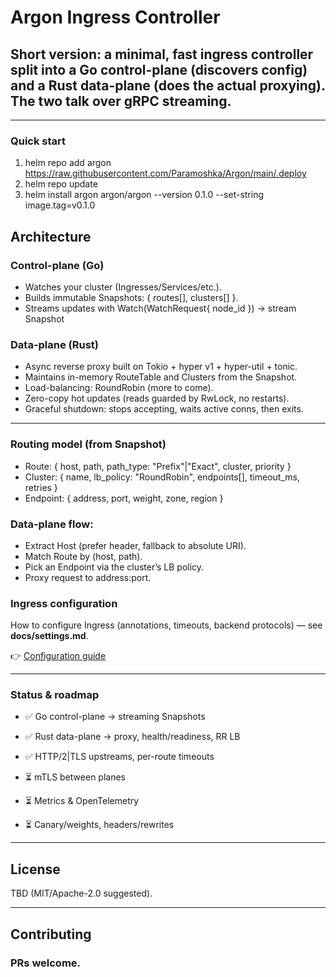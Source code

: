 # Argon Ingress Controller

## Short version: a minimal, fast ingress controller split into a Go control-plane (discovers config) and a Rust data-plane (does the actual proxying). The two talk over gRPC streaming.

---

### Quick start

1) helm repo add argon https://raw.githubusercontent.com/Paramoshka/Argon/main/.deploy
2) helm repo update
3) helm install argon argon/argon --version 0.1.0 --set-string image.tag=v0.1.0

## Architecture

### Control-plane (Go)
* Watches your cluster (Ingresses/Services/etc.).
* Builds immutable Snapshots: { routes[], clusters[] }.
* Streams updates with Watch(WatchRequest{ node_id }) → stream Snapshot

### Data-plane (Rust)
* Async reverse proxy built on Tokio + hyper v1 + hyper-util + tonic.
* Maintains in-memory RouteTable and Clusters from the Snapshot.
* Load-balancing: RoundRobin (more to come).
* Zero-copy hot updates (reads guarded by RwLock, no restarts).
* Graceful shutdown: stops accepting, waits active conns, then exits.

---
### Routing model (from Snapshot)

* Route: { host, path, path_type: "Prefix"|"Exact", cluster, priority }
* Cluster: { name, lb_policy: "RoundRobin", endpoints[], timeout_ms, retries }
* Endpoint: { address, port, weight, zone, region }

### Data-plane flow:
* Extract Host (prefer header, fallback to absolute URI).
* Match Route by (host, path).
* Pick an Endpoint via the cluster’s LB policy.
* Proxy request to address:port.

### Ingress configuration

How to configure Ingress (annotations, timeouts, backend protocols) — see **docs/settings.md**.

👉 [Configuration guide](./docs/settings.md)


---
### Status & roadmap

* ✅ Go control-plane → streaming Snapshots

* ✅ Rust data-plane → proxy, health/readiness, RR LB

* ✅ HTTP/2|TLS upstreams, per-route timeouts

* ⏳ mTLS between planes

* ⏳ Metrics & OpenTelemetry

* ⏳ Canary/weights, headers/rewrites

---
## License

TBD (MIT/Apache-2.0 suggested).

---
## Contributing

### PRs welcome.